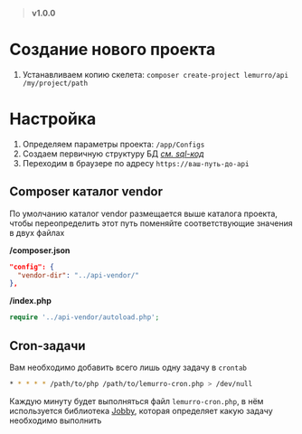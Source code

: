 > **v1.0.0**

# Создание нового проекта
1. Устанавливаем копию скелета: `composer create-project lemurro/api /my/project/path`

# Настройка
1. Определяем параметры проекта: `/app/Configs`
2. Создаем первичную структуру БД *[см. sql-код](20_Структура_БД_MySQL.md)*
3. Переходим в браузере по адресу `https://ваш-путь-до-api`

## Composer каталог vendor
По умолчанию каталог vendor размещается выше каталога проекта, чтобы переопределить этот путь поменяйте соответствующие значения в двух файлах

**/composer.json**
```json
"config": {
  "vendor-dir": "../api-vendor/"
},
```

**/index.php**
```php
require '../api-vendor/autoload.php';
```

## Cron-задачи
Вам необходимо добавить всего лишь одну задачу в `crontab`
```bash
* * * * * /path/to/php /path/to/lemurro-cron.php > /dev/null
```
Каждую минуту будет выполняться файл `lemurro-cron.php`, в нём используется библиотека [Jobby](https://github.com/jobbyphp/jobby), которая определяет какую задачу необходимо выполнить
